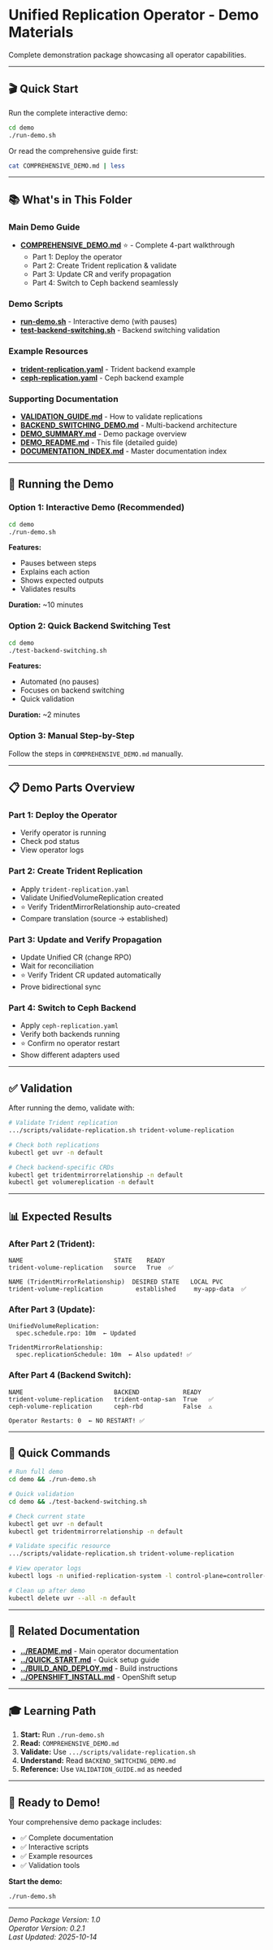 # Unified Replication Operator - Demo Materials

Complete demonstration package showcasing all operator capabilities.

---

## 🎬 **Quick Start**

Run the complete interactive demo:

```bash
cd demo
./run-demo.sh
```

Or read the comprehensive guide first:
```bash
cat COMPREHENSIVE_DEMO.md | less
```

---

## 📚 **What's in This Folder**

### **Main Demo Guide**
- **[COMPREHENSIVE_DEMO.md](COMPREHENSIVE_DEMO.md)** ⭐ - Complete 4-part walkthrough
  - Part 1: Deploy the operator
  - Part 2: Create Trident replication & validate
  - Part 3: Update CR and verify propagation
  - Part 4: Switch to Ceph backend seamlessly

### **Demo Scripts**
- **[run-demo.sh](run-demo.sh)** - Interactive demo (with pauses)
- **[test-backend-switching.sh](test-backend-switching.sh)** - Backend switching validation

### **Example Resources**
- **[trident-replication.yaml](trident-replication.yaml)** - Trident backend example
- **[ceph-replication.yaml](ceph-replication.yaml)** - Ceph backend example

### **Supporting Documentation**
- **[VALIDATION_GUIDE.md](VALIDATION_GUIDE.md)** - How to validate replications
- **[BACKEND_SWITCHING_DEMO.md](BACKEND_SWITCHING_DEMO.md)** - Multi-backend architecture
- **[DEMO_SUMMARY.md](DEMO_SUMMARY.md)** - Demo package overview
- **[DEMO_README.md](DEMO_README.md)** - This file (detailed guide)
- **[DOCUMENTATION_INDEX.md](DOCUMENTATION_INDEX.md)** - Master documentation index

---

## 🚀 **Running the Demo**

### **Option 1: Interactive Demo (Recommended)**

```bash
cd demo
./run-demo.sh
```

**Features:**
- Pauses between steps
- Explains each action
- Shows expected outputs
- Validates results

**Duration:** ~10 minutes

### **Option 2: Quick Backend Switching Test**

```bash
cd demo
./test-backend-switching.sh
```

**Features:**
- Automated (no pauses)
- Focuses on backend switching
- Quick validation

**Duration:** ~2 minutes

### **Option 3: Manual Step-by-Step**

Follow the steps in `COMPREHENSIVE_DEMO.md` manually.

---

## 📋 **Demo Parts Overview**

### **Part 1: Deploy the Operator**
- Verify operator is running
- Check pod status
- View operator logs

### **Part 2: Create Trident Replication**
- Apply `trident-replication.yaml`
- Validate UnifiedVolumeReplication created
- ⭐ Verify TridentMirrorRelationship auto-created
- Compare translation (source → established)

### **Part 3: Update and Verify Propagation**
- Update Unified CR (change RPO)
- Wait for reconciliation
- ⭐ Verify Trident CR updated automatically
- Prove bidirectional sync

### **Part 4: Switch to Ceph Backend**
- Apply `ceph-replication.yaml`
- Verify both backends running
- ⭐ Confirm no operator restart
- Show different adapters used

---

## ✅ **Validation**

After running the demo, validate with:

```bash
# Validate Trident replication
.../scripts/validate-replication.sh trident-volume-replication

# Check both replications
kubectl get uvr -n default

# Check backend-specific CRDs
kubectl get tridentmirrorrelationship -n default
kubectl get volumereplication -n default
```

---

## 📊 **Expected Results**

### **After Part 2 (Trident):**
```
NAME                         STATE    READY
trident-volume-replication   source   True  ✅

NAME (TridentMirrorRelationship)  DESIRED STATE   LOCAL PVC
trident-volume-replication         established     my-app-data  ✅
```

### **After Part 3 (Update):**
```
UnifiedVolumeReplication:
  spec.schedule.rpo: 10m  ← Updated

TridentMirrorRelationship:
  spec.replicationSchedule: 10m  ← Also updated! ✅
```

### **After Part 4 (Backend Switch):**
```
NAME                         BACKEND            READY
trident-volume-replication   trident-ontap-san  True   ✅
ceph-volume-replication      ceph-rbd           False  ⚠️

Operator Restarts: 0  ← NO RESTART! ✅
```

---

## 🎯 **Quick Commands**

```bash
# Run full demo
cd demo && ./run-demo.sh

# Quick validation
cd demo && ./test-backend-switching.sh

# Check current state
kubectl get uvr -n default
kubectl get tridentmirrorrelationship -n default

# Validate specific resource
.../scripts/validate-replication.sh trident-volume-replication

# View operator logs
kubectl logs -n unified-replication-system -l control-plane=controller-manager -f

# Clean up after demo
kubectl delete uvr --all -n default
```

---

## 📖 **Related Documentation**

- **[../README.md](../README.md)** - Main operator documentation
- **[../QUICK_START.md](../QUICK_START.md)** - Quick setup guide
- **[../BUILD_AND_DEPLOY.md](../BUILD_AND_DEPLOY.md)** - Build instructions
- **[../OPENSHIFT_INSTALL.md](../OPENSHIFT_INSTALL.md)** - OpenShift setup

---

## 🎓 **Learning Path**

1. **Start:** Run `./run-demo.sh`
2. **Read:** `COMPREHENSIVE_DEMO.md`
3. **Validate:** Use `.../scripts/validate-replication.sh`
4. **Understand:** Read `BACKEND_SWITCHING_DEMO.md`
5. **Reference:** Use `VALIDATION_GUIDE.md` as needed

---

## 🎉 **Ready to Demo!**

Your comprehensive demo package includes:
- ✅ Complete documentation
- ✅ Interactive scripts
- ✅ Example resources
- ✅ Validation tools

**Start the demo:**
```bash
./run-demo.sh
```

---

*Demo Package Version: 1.0*  
*Operator Version: 0.2.1*  
*Last Updated: 2025-10-14*

